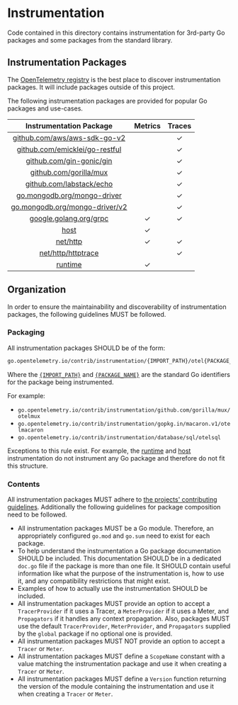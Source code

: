 # Instrumentation

Code contained in this directory contains instrumentation for 3rd-party Go packages and some packages from the standard library.

## Instrumentation Packages

The [OpenTelemetry registry](https://opentelemetry.io/registry/) is the best place to discover instrumentation packages.
It will include packages outside of this project.

The following instrumentation packages are provided for popular Go packages and use-cases.

| Instrumentation Package | Metrics | Traces |
| :---------------------: | :-----: | :----: |
| [github.com/aws/aws-sdk-go-v2](./github.com/aws/aws-sdk-go-v2/otelaws)|  | ✓ |
| [github.com/emicklei/go-restful](./github.com/emicklei/go-restful/otelrestful) |  | ✓ |
| [github.com/gin-gonic/gin](./github.com/gin-gonic/gin/otelgin) |  | ✓ |
| [github.com/gorilla/mux](./github.com/gorilla/mux/otelmux) |  | ✓ |
| [github.com/labstack/echo](./github.com/labstack/echo/otelecho) |  | ✓ |
| [go.mongodb.org/mongo-driver](./go.mongodb.org/mongo-driver/mongo/otelmongo) |  | ✓ |
| [go.mongodb.org/mongo-driver/v2](./go.mongodb.org/mongo-driver/v2/mongo/otelmongo) |  | ✓ |
| [google.golang.org/grpc](./google.golang.org/grpc/otelgrpc) | ✓ | ✓ |
| [host](./host) | ✓ |  |
| [net/http](./net/http/otelhttp) | ✓ | ✓ |
| [net/http/httptrace](./net/http/httptrace/otelhttptrace) |  | ✓ |
| [runtime](./runtime) | ✓ |  |

## Organization

In order to ensure the maintainability and discoverability of instrumentation packages, the following guidelines MUST be followed.

### Packaging

All instrumentation packages SHOULD be of the form:

```sh
go.opentelemetry.io/contrib/instrumentation/{IMPORT_PATH}/otel{PACKAGE_NAME}
```

Where the [`{IMPORT_PATH}`](https://golang.org/ref/spec#ImportPath) and [`{PACKAGE_NAME}`](https://golang.org/ref/spec#PackageName) are the standard Go identifiers for the package being instrumented.

For example:

- `go.opentelemetry.io/contrib/instrumentation/github.com/gorilla/mux/otelmux`
- `go.opentelemetry.io/contrib/instrumentation/gopkg.in/macaron.v1/otelmacaron`
- `go.opentelemetry.io/contrib/instrumentation/database/sql/otelsql`

Exceptions to this rule exist.
For example, the [runtime](./runtime) and [host](./host) instrumentation do not instrument any Go package and therefore do not fit this structure.

### Contents

All instrumentation packages MUST adhere to [the projects' contributing guidelines](../CONTRIBUTING.md).
Additionally the following guidelines for package composition need to be followed.

- All instrumentation packages MUST be a Go module.
   Therefore, an appropriately configured `go.mod` and `go.sum` need to exist for each package.
- To help understand the instrumentation a Go package documentation SHOULD be included.
   This documentation SHOULD be in a dedicated `doc.go` file if the package is more than one file.
   It SHOULD contain useful information like what the purpose of the instrumentation is, how to use it, and any compatibility restrictions that might exist.
- Examples of how to actually use the instrumentation SHOULD be included.
- All instrumentation packages MUST provide an option to accept a `TracerProvider` if it uses a Tracer, a `MeterProvider` if it uses a Meter, and `Propagators` if it handles any context propagation.
  Also, packages MUST use the default `TracerProvider`, `MeterProvider`, and `Propagators` supplied by the `global` package if no optional one is provided.
- All instrumentation packages MUST NOT provide an option to accept a `Tracer` or `Meter`.
- All instrumentation packages MUST define a `ScopeName` constant with a value matching the instrumentation package and use it when creating a `Tracer` or `Meter`.
- All instrumentation packages MUST define a `Version` function returning the version of the module containing the instrumentation and use it when creating a `Tracer` or `Meter`.
